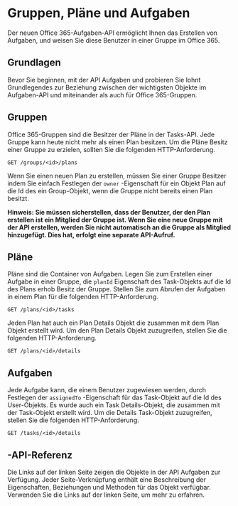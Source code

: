# <a name="groups-plans-and-tasks"></a>Gruppen, Pläne und Aufgaben
Der neuen Office 365-Aufgaben-API ermöglicht Ihnen das Erstellen von Aufgaben, und weisen Sie diese Benutzer in einer Gruppe im Office 365.

## <a name="basics"></a>Grundlagen
Bevor Sie beginnen, mit der API Aufgaben und probieren Sie lohnt Grundlegendes zur Beziehung zwischen der wichtigsten Objekte im Aufgaben-API und miteinander als auch für Office 365-Gruppen.

## <a name="groups"></a>Gruppen
Office 365-Gruppen sind die Besitzer der Pläne in der Tasks-API.
Jede Gruppe kann heute nicht mehr als einen Plan besitzen.
Um die Pläne Besitz einer Gruppe zu erzielen, sollten Sie die folgenden HTTP-Anforderung.

```http
GET /groups/<id>/plans
```
Wenn Sie einen neuen Plan zu erstellen, müssen Sie einer Gruppe Besitzer indem Sie einfach Festlegen der `owner` -Eigenschaft für ein Objekt Plan auf die Id des ein Group-Objekt, wenn die Gruppe nicht bereits einen Plan besitzt. 

**Hinweis: Sie müssen sicherstellen, dass der Benutzer, der den Plan erstellen ist ein Mitglied der Gruppe ist. Wenn Sie eine neue Gruppe mit der API erstellen, werden Sie nicht automatisch an die Gruppe als Mitglied hinzugefügt. Dies hat, erfolgt eine separate API-Aufruf.** 

## <a name="plans"></a>Pläne
Pläne sind die Container von Aufgaben. Legen Sie zum Erstellen einer Aufgabe in einer Gruppe, die `planId` Eigenschaft des Task-Objekts auf die Id des Plans erhob Besitz der Gruppe.
Stellen Sie zum Abrufen der Aufgaben in einem Plan für die folgenden HTTP-Anforderung.

```http
GET /plans/<id>/tasks
```
Jeden Plan hat auch ein Plan Details Objekt die zusammen mit dem Plan Objekt erstellt wird. Um den Plan Details Objekt zuzugreifen, stellen Sie die folgenden HTTP-Anforderung.

```http
GET /plans/<id>/details
```

## <a name="tasks"></a>Aufgaben
Jede Aufgabe kann, die einem Benutzer zugewiesen werden, durch Festlegen der `assignedTo` -Eigenschaft für das Task-Objekt auf die Id des User-Objekts. Es wurde auch ein Task Details-Objekt, die zusammen mit der Task-Objekt erstellt wird. Um die Details Task-Objekt zuzugreifen, stellen Sie die folgenden HTTP-Anforderung.

```http
GET /tasks/<id>/details
```

## <a name="api-reference"></a>-API-Referenz
Die Links auf der linken Seite zeigen die Objekte in der API Aufgaben zur Verfügung. Jeder Seite-Verknüpfung enthält eine Beschreibung der Eigenschaften, Beziehungen und Methoden für das Objekt verfügbar.
Verwenden Sie die Links auf der linken Seite, um mehr zu erfahren.